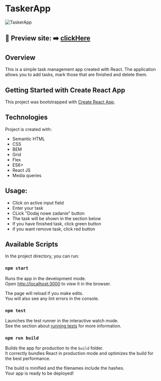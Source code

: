 # TaskerApp
![TaskerApp](https://i.postimg.cc/CKj22Phk/todo-gif.gif)
## 🎥 Preview site: ➡️ [clickHere]( https://patrycja-dz.github.io/React_ToDo-APP/)
## Overview
This is a simple task management app created with React. The application allows you to add tasks, mark those that are finished and delete them.

## Getting Started with Create React App
This project was bootstrapped with [Create React App](https://github.com/facebook/create-react-app).

## Technologies
Project is created with:
* Semantic HTML
* CSS
* BEM 
* Grid
* Flex
* ES6+
* React JS
* Media queries 
## Usage:
* Click on active input field 
* Enter your task
* CLick "Dodaj nowe zadanie" button
* The task will be shown in the section below
* If you have finished task, click green button
* if you want remove task, click red button
## Available Scripts

In the project directory, you can run:

### `npm start`

Runs the app in the development mode.\
Open [http://localhost:3000](http://localhost:3000) to view it in the browser.

The page will reload if you make edits.\
You will also see any lint errors in the console.

### `npm test`

Launches the test runner in the interactive watch mode.\
See the section about [running tests](https://facebook.github.io/create-react-app/docs/running-tests) for more information.

### `npm run build`

Builds the app for production to the `build` folder.\
It correctly bundles React in production mode and optimizes the build for the best performance.

The build is minified and the filenames include the hashes.\
Your app is ready to be deployed!




